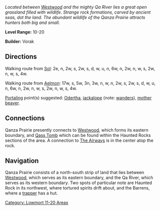 *Located between [Westwood](:Category:_Westwood.md "wikilink") and the
mighty Qa River lies a great open grassland filled with wildlife.
Strange rock formations, carved by ancient seas, dot the land. The
abundant wildlife of the Qanza Prairie attracts hunters both big and
small.*

**Level Range:** 10-20

**Builder:** Vorak

## Directions

Walking route from [Sol](Sol.md "wikilink"): 2e, n, 2w, s, 2w, s, d, w,
u, n, 6w, n, 2w, n, w, s, 2w, n, w, s, 4w.

Walking route from [Aelmon](Aelmon.md "wikilink"): 17w, s, 5w, 3n, 3w,
n, w, n, 2w, s, 2w, s, d, w, u, n, 6w, n, 2w, n, w, s, 2w, n, w, s, 4w.

[Portaling](Portal.md "wikilink") point(s) suggested:
[Odertha](Odertha.md "wikilink"), [jackalope](Jackalope.md "wikilink")
(note: [wanders](Wandering_Mobs.md "wikilink")), [mother
beaver](Mother_Beaver.md "wikilink").

## Connections

Qanza Prairie presently connects to
[Westwood](:Category:_Westwood.md "wikilink"), which forms its eastern
boundary, and [Qass Tomb](:Category:_Qass_Tomb.md "wikilink") which can
be found within the Haunted Rocks sections of the area. A connection to
[The Airways](:Category:_Airways.md "wikilink") is in the center atop
the rock.

## Navigation

Qanza Prairie consists of a north-south strip of land that lies between
[Westwood](:Category:_Westwood.md "wikilink"), which serves as its
eastern boundary, and the Qa River, which serves as its western
boundary. Two spots of particular note are Haunted Rock in its
northwest, where tortured spirits drift about, and the Barrens, where a
[trapper](Trapper.md "wikilink") has a hut.

[Category: Lowmort 11-20
Areas](Category:_Lowmort_11-20_Areas "wikilink")
